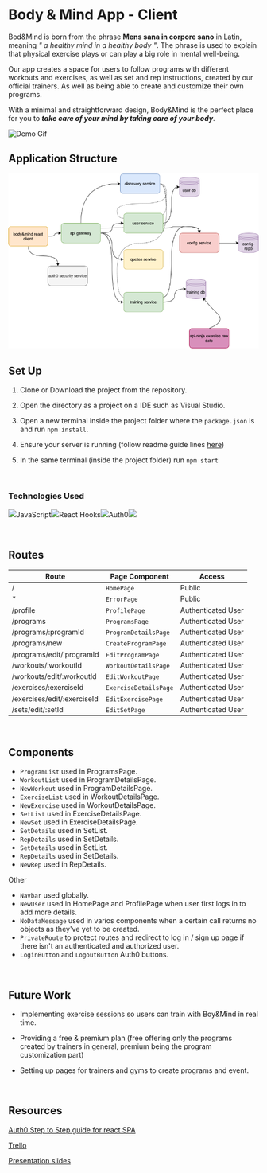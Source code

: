# Body & Mind App - Client

Bod&Mind is born from the phrase **Mens sana in corpore sano** in Latin, meaning _" a healthy mind in a healthy body "_. The phrase is used to explain that physical exercise plays or can play a big role in mental well-being.

Our app creates a space for users to follow programs with different workouts and exercises, as well as set and rep instructions, created by our official trainers. As well as being able to create and customize their own programs.

With a minimal and straightforward design, Body&Mind is the perfect place for you to **_take care of your mind by taking care of your body_**.

![Demo Gif](https://github.com/Openbank-Java-Bootcamp/Lisa-Body-and-Mind-client/blob/main/B%26M-Demo.gif)

## Application Structure

<img src="./B&M.png">

<br/>

## Set Up

1. Clone or Download the project from the repository.

2. Open the directory as a project on a IDE such as Visual Studio.

3. Open a new terminal inside the project folder where the `package.json` is and run `npm install`.

4. Ensure your server is running (follow readme guide lines [here](https://github.com/Openbank-Java-Bootcamp/Lisa-Body-and-Mind-server))

5. In the same terminal (inside the project folder) run `npm start`

<br/>

### Technologies Used

<img src="https://upload.wikimedia.org/wikipedia/commons/thumb/9/99/Unofficial_JavaScript_logo_2.svg/1200px-Unofficial_JavaScript_logo_2.svg.png" width=50>JavaScript<img src="https://raw.githubusercontent.com/alDuncanson/react-hooks-snippets/master/icon.png" width=50>React Hooks<img src="https://cdn.worldvectorlogo.com/logos/auth0.svg" width=50>Auth0<img src="https://upload.wikimedia.org/wikipedia/commons/thumb/c/c8/Axios_logo_%282020%29.svg/2560px-Axios_logo_%282020%29.svg.png" width=60>

<br/>

## Routes

| Route                       | Page Component        | Access             |
| --------------------------- | --------------------- | ------------------ |
| /                           | `HomePage`            | Public             |
| \*                          | `ErrorPage`           | Public             |
| /profile                    | `ProfilePage`         | Authenticated User |
| /programs                   | `ProgramsPage`        | Authenticated User |
| /programs/:programId        | `ProgramDetailsPage`  | Authenticated User |
| /programs/new               | `CreateProgramPage`   | Authenticated User |
| /programs/edit/:programId   | `EditProgramPage`     | Authenticated User |
| /workouts/:workoutId        | `WorkoutDetailsPage`  | Authenticated User |
| /workouts/edit/:workoutId   | `EditWorkoutPage`     | Authenticated User |
| /exercises/:exerciseId      | `ExerciseDetailsPage` | Authenticated User |
| /exercises/edit/:exerciseId | `EditExercisePage`    | Authenticated User |
| /sets/edit/:setId           | `EditSetPage`         | Authenticated User |

<br/>

## Components

- `ProgramList` used in ProgramsPage.
- `WorkoutList` used in ProgramDetailsPage.
- `NewWorkout` used in ProgramDetailsPage.
- `ExerciseList` used in WorkoutDetailsPage.
- `NewExercise` used in WorkoutDetailsPage.
- `SetList` used in ExerciseDetailsPage.
- `NewSet` used in ExerciseDetailsPage.
- `SetDetails` used in SetList.
- `RepDetails` used in SetDetails.
- `SetDetails` used in SetList.
- `RepDetails` used in SetDetails.
- `NewRep` used in RepDetails.

Other

- `Navbar` used globally.
- `NewUser` used in HomePage and ProfilePage when user first logs in to add more details.
- `NoDataMessage` used in varios components when a certain call returns no objects as they've yet to be created.
- `PrivateRoute` to protect routes and redirect to log in / sign up page if there isn't an authenticated and authorized user.
- `LoginButton` and `LogoutButton` Auth0 buttons.

<br/>

## Future Work

- Implementing exercise sessions so users can train with Boy&Mind in real time.

- Providing a free & premium plan (free offering only the programs created by trainers in general, premium being the program customization part)

- Setting up pages for trainers and gyms to create programs and event.

<br/>

## Resources

[Auth0 Step to Step guide for react SPA](https://auth0.com/docs/quickstart/spa/react/01-login)

[Trello](https://trello.com/b/xrk45zcW/bodymind)

[Presentation slides](https://prezi.com/view/JRALWjNTbLOeUsSti07n/)
